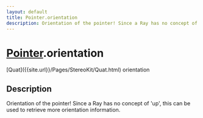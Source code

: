 ```yaml
---
layout: default
title: Pointer.orientation
description: Orientation of the pointer! Since a Ray has no concept of 'up', this can be used to retrieve more orientation information.
---
```

# [Pointer]({{site.url}}/Pages/StereoKit/Pointer.html).orientation

<div class='signature' markdown='1'>
[Quat]({{site.url}}/Pages/StereoKit/Quat.html) orientation
</div>

## Description
Orientation of the pointer! Since a Ray has no concept
of 'up', this can be used to retrieve more orientation information.

